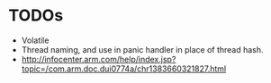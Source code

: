 # TODOs

* Volatile
* Thread naming, and use in panic handler in place of thread hash.
* http://infocenter.arm.com/help/index.jsp?topic=/com.arm.doc.dui0774a/chr1383660321827.html